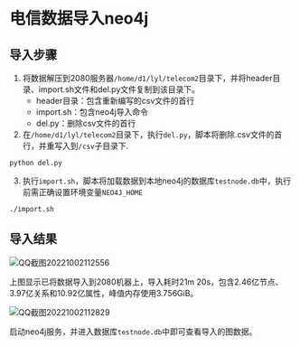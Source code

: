 # 电信数据导入neo4j
## 导入步骤
1. 将数据解压到2080服务器`/home/d1/lyl/telecom2`目录下，并将header目录、import.sh文件和del.py文件复制到该目录下。
    - header目录：包含重新编写的csv文件的首行
    - import.sh：包含neo4j导入命令
    - del.py：删除csv文件的首行
2. 在`/home/d1/lyl/telecom2`目录下，执行`del.py`，脚本将删除.csv文件的首行，并重写入到`/csv`子目录下.
```
python del.py
```
3. 执行`import.sh`，脚本将加载数据到本地neo4j的数据库`testnode.db`中，执行前需正确设置环境变量`NEO4J_HOME`
```
./import.sh
```
## 导入结果
![QQ截图20221002112556](https://user-images.githubusercontent.com/56336922/193436684-01d5c4ec-04ec-420d-ba15-ccc3348f79ed.png)

上图显示已将数据导入到2080机器上，导入耗时21m 20s，包含2.46亿节点、3.97亿关系和10.92亿属性，峰值内存使用3.756GiB。

![QQ截图20221002112829](https://user-images.githubusercontent.com/56336922/193436691-0bcc9a09-4d44-4e85-bf38-697f1c306c1a.png)

启动neo4j服务，并进入数据库`testnode.db`中即可查看导入的图数据。
